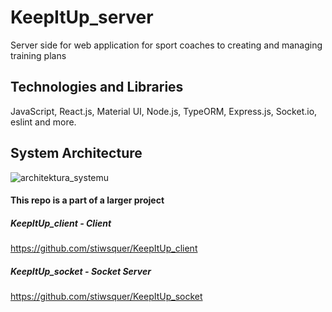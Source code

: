 # KeepItUp_server

Server side for web application for sport coaches to creating and managing training plans

## Technologies and Libraries
JavaScript, React.js, Material UI, Node.js, TypeORM, Express.js, Socket.io, eslint and more.

## System Architecture
![architektura_systemu](https://user-images.githubusercontent.com/50952730/143244210-3008e671-7559-4fb2-8ab7-8314fd899a50.png)

#### This repo is a part of a larger project

##### KeepItUp_client - Client
https://github.com/stiwsquer/KeepItUp_client

##### KeepItUp_socket - Socket Server
https://github.com/stiwsquer/KeepItUp_socket


